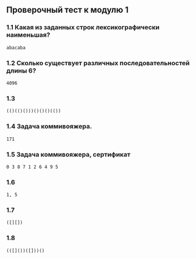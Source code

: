 ## Проверочный тест к модулю 1

### 1.1 Какая из заданных строк лексикографически наименьшая?
    abacaba
### 1.2 Сколько существует различных последовательностей длины 6?
    4096
### 1.3 
    (()(()()))()()()(())
### 1.4 Задача коммивояжера. 
    171
### 1.5 Задача коммивояжера, сертификат 
    0 3 8 7 1 2 6 4 9 5
### 1.6  
    1, 5
### 1.7
    ([][])
### 1.8  
    (([]())([]))()

